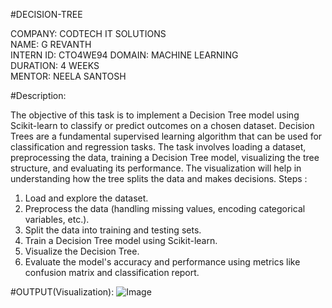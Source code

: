#DECISION-TREE

COMPANY: CODTECH IT SOLUTIONS  
NAME: G REVANTH  
INTERN ID: CTO4WE94
DOMAIN: MACHINE LEARNING  
DURATION: 4 WEEKS  
MENTOR: NEELA SANTOSH


#Description:  

The objective of this task is to implement a Decision Tree model using Scikit-learn to classify or predict outcomes on a chosen dataset. Decision Trees are a fundamental supervised learning algorithm that can be used for classification and regression tasks. The task involves loading a dataset, preprocessing the data, training a Decision Tree model, visualizing the tree structure, and evaluating its performance. The visualization will help in understanding how the tree splits the data and makes decisions.
Steps :
1. Load and explore the dataset.
2. Preprocess the data (handling missing values, encoding categorical variables, etc.).
3. Split the data into training and testing sets.
4. Train a Decision Tree model using Scikit-learn.
5. Visualize the Decision Tree.
6. Evaluate the model's accuracy and performance using metrics like confusion matrix and classification report.

#OUTPUT(Visualization):
![Image](https://github.com/user-attachments/assets/77accfc6-7082-4032-9114-6c91f1654db5)
